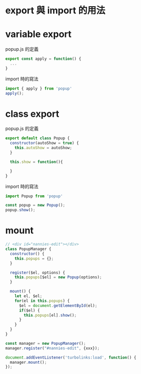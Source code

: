 # export 與 import 的用法


# variable export

popup.js 的定義
```js
export const apply = function() {
  ...
}
```

import 時的寫法
```js
import { apply } from 'popup'
apply();
```

# class export

popup.js 的定義
```js
export default class Popup {
  constructor(autoShow = true) {
    this.autoShow = autoShow;
  }

  this.show = function(){

  }
}
```

import 時的寫法
```js
import Popup from 'popup'

const popup = new Popup();
popup.show();
```



# mount
```js
// <div id="nannies-edit"></div>
class PopupManager {
  constructor() {
    this.popups = {};
  }

  register($el, options) {
    this.popups[$el] = new Popup(options);
  }

  mount() {
    let el, $el;
    for(el in this.popups) {
      $el = document.getElementById(el);
      if($el) {
        this.popups[el].show();
      }
    }
  }
}

const manager = new PopupManager();
manager.register("#nannies-edit", {xxx});

document.addEventListener('turbolinks:load', function() {
  manager.mount();
});
```